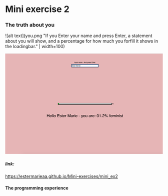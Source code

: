 # Mini exercise 2

### The truth about you 

![alt text](you.png "If you Enter your name and press Enter, a statement about you will show, and a percentage for how much you forfill it shows in the loadingbar." | width=100)

![alt text](you.png "If you Enter your name and press Enter, a statement about you will show, and a percentage for how much you forfill it shows in the loadingbar.")

##### link:
https://estermarieaa.github.io/Mini-exercises/mini_ex2

#### The programming experience
 

